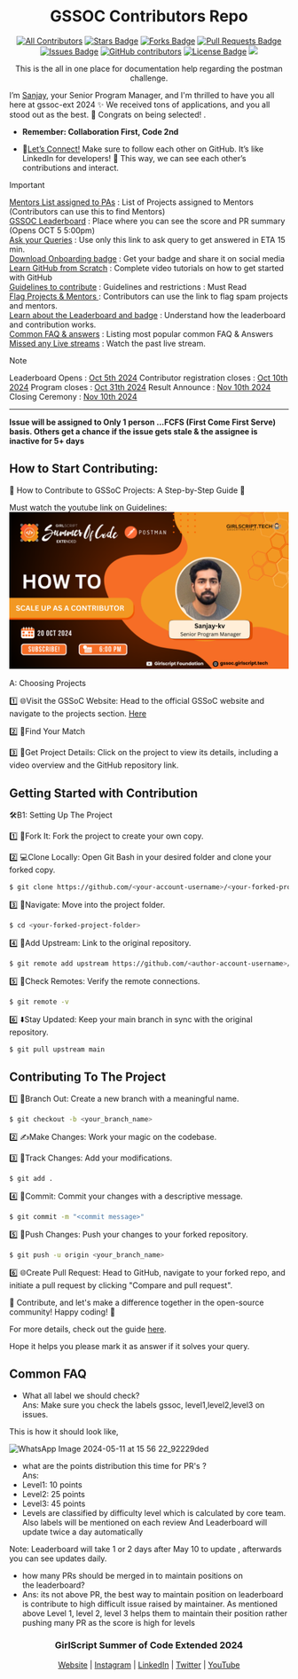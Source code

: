 

<h1 align="center">GSSOC Contributors Repo</h1>
<div align="center">
  
<!-- ALL-CONTRIBUTORS-BADGE:START - Do not remove or modify this section -->

[![All Contributors](https://img.shields.io/badge/all_contributors-1-orange.svg?style=flat-square)](#contributors-)
<a href="https://github.com/GSSoC24/Contributor/stargazers"><img src="https://img.shields.io/github/stars/GSSoC24/Contributor" alt="Stars Badge"/></a>
<a href="https://github.com/GSSoC24/Contributor/network/members"><img src="https://img.shields.io/github/forks/GSSoC24/Contributor" alt="Forks Badge"/></a>
<a href="https://github.com/GSSoC24/Contributor/pulls"><img src="https://img.shields.io/github/issues-pr/GSSoC24/Contributor" alt="Pull Requests Badge"/></a>
<a href="https://github.com/GSSoC24/Contributor/issues"><img src="https://img.shields.io/github/issues/GSSoC24/Contributor" alt="Issues Badge"/></a>
<a href="https://github.com/GSSoC24/Contributor/graphs/contributors"><img alt="GitHub contributors" src="https://img.shields.io/github/contributors/GSSoC24/Contributor?color=2b9348"></a>
<a href="https://github.com/GSSoC24/Contributor/blob/master/LICENSE"><img src="https://img.shields.io/github/license/GSSoC24/Contributor?color=2b9348" alt="License Badge"/></a>
[![](https://visitcount.itsvg.in/api?id=contributor-gssoc&label=Profile%20Views&icon=0&pretty=true)](https://visitcount.itsvg.in)
<!-- ALL-CONTRIBUTORS-BADGE:END -->
This is the all in one place for documentation help regarding the postman challenge.
</div>


I’m [Sanjay](https://github.com/sanjay-kv), your Senior Program Manager, and I'm thrilled to have you all here at gssoc-ext 2024 ✨
 We received tons of applications, and you all stood out as the best. 👏 Congrats on being selected! .<br>
 - **Remember: Collaboration First, Code 2nd**

 - 🔗[Let’s Connect!](https://github.com/sanjay-kv)
Make sure to follow each other on GitHub. It’s like LinkedIn for developers! 💼 This way, we can see each other’s contributions and interact. 

>[!IMPORTANT] 
> [Mentors List assigned to PAs](https://docs.google.com/spreadsheets/d/1fNNXgLIqSfywHqFe7nVSHgm7FhaxAKi-acOfXjtDv_M/edit?usp=sharing) : List of Projects assigned to Mentors (Contributors can use this to find Mentors)<br>
>[GSSOC Leaderboard](https://gssoc.girlscript.tech/leaderboard) : Place where you can see the score and PR summary (Opens OCT 5 5:00pm)<br>
>[Ask your Queries](https://github.com/orgs/GSSoC24/discussions/new/choose) : Use only this link to ask query to get answered in ETA 15 min.<br>
>[Download Onboarding badge](https://gssoc.girlscript.tech/badgeId) : Get your badge and share it on social media<br>
>[Learn GitHub from Scratch](https://academy.girlscript.tech/gssoc) : Complete video tutorials on how to get started with GitHub<br>
>[Guidelines to contribute](https://github.com/GSSoC24/Contributor/tree/main/gssoc-guidelines) : Guidelines and restrictions : Must Read<br>
>[Flag Projects & Mentors ](https://github.com/orgs/GSSoC24/discussions/800) : Contributors can use the link to flag spam projects and mentors.<br>
>[Learn about the Leaderboard and badge](https://github.com/orgs/GSSoC24/discussions/288) : Understand how the leaderboard and contribution works.<br>
>[Common FAQ & answers](https://gssoc.girlscript.tech/faq) : Listing most popular common FAQ & Answers<br>
>[Missed any Live streams](https://www.youtube.com/@girlscriptfoundation45) : Watch the past live stream.<br>

>[!Note] 
>  Leaderboard Opens : [Oct 5th 2024]() 
>  Contributor registration closes : [Oct 10th 2024]()
>  Program closes : [Oct 31th 2024]()
>  Result Announce : [Nov 10th 2024]()
>  Closing Ceremony : [Nov 10th 2024]() 
---

**Issue will be assigned to Only 1 person ...FCFS (First Come First Serve) basis. Others get a chance if the issue gets stale & the assignee is inactive for 5+ days**

## How to Start Contributing: 

🌟 How to Contribute to GSSoC Projects: A Step-by-Step Guide 🌟

Must watch the youtube link on Guidelines:<a href="https://www.youtube.com/watch?v=580uUo9BATM&t=681s&ab_channel=GirlScriptFoundation">
![Sanjay Viswanathan Event](https://raw.githubusercontent.com/GSSoC24/Contributor/refs/heads/main/assets/Live%20Session%20(3).png)</a>
<br>

A: Choosing Projects

1️⃣ 🌐Visit the GSSoC Website: Head to the official GSSoC website and navigate to the projects section. [Here](https://gssoc.girlscript.tech/project)

2️⃣ 📂Find Your Match

3️⃣ 🔎Get Project Details: Click on the project to view its details, including a video overview and the GitHub repository link.



## Getting Started with Contribution

🛠️B1: Setting Up The Project

1️⃣ 🍴Fork It: Fork the project to create your own copy.

2️⃣ 💻Clone Locally: Open Git Bash in your desired folder and clone your forked copy.

```bash
$ git clone https://github.com/<your-account-username>/<your-forked-project>.git
```
3️⃣ 📂Navigate: Move into the project folder.

```bash
$ cd <your-forked-project-folder>

```

4️⃣ 🔗Add Upstream: Link to the original repository.

```bash
$ git remote add upstream https://github.com/<author-account-username>/<original-project>.git
```

5️⃣ 👀Check Remotes: Verify the remote connections.

```bash
$ git remote -v
```
6️⃣ ⬇️Stay Updated: Keep your main branch in sync with the original repository.

```bash
$ git pull upstream main
```

## Contributing To The Project

1️⃣ 🌿Branch Out: Create a new branch with a meaningful name.

```bash
$ git checkout -b <your_branch_name>
```
2️⃣ ✍️Make Changes: Work your magic on the codebase.

3️⃣ 📁Track Changes: Add your modifications.

```bash
$ git add .
```
4️⃣ 🚚Commit: Commit your changes with a descriptive message.

```bash
$ git commit -m "<commit message>"
```
5️⃣ 🚀Push Changes: Push your changes to your forked repository.

```bash
$ git push -u origin <your_branch_name>
```
6️⃣ 🌐Create Pull Request: Head to GitHub, navigate to your forked repo, and initiate a pull request by clicking "Compare and pull request".

🚀 Contribute, and let's make a difference together in the open-source community! Happy coding! 🎉

For more details, check out the guide [here](https://sukritim.hashnode.dev/a-beginners-guide-to-gssoc#heading-what-is-open-source-contribution).

Hope it helps you please mark it as answer if it solves your query.

## Common FAQ
- What all label we should check?
<br>Ans: Make sure you check the labels gssoc, level1,level2,level3 on issues.

This is how it should look like,

![WhatsApp Image 2024-05-11 at 15 56 22_92229ded](https://github.com/GSSoC24/Contributor/assets/30715153/ffe6208f-21f9-4262-808e-31f3b2bc0a07)

- what are the points distribution this time for PR's ?
<br>Ans: 
- Level1: 10 points
- Level2: 25 points
- Level3: 45 points
- Levels are classified by difficulty level which is calculated by core team. Also labels will be mentioned on each review
  And Leaderboard will update twice a day automatically
<be>
  Note: Leaderboard will take 1 or 2 days after May 10 to update , afterwards you can see updates daily.

-  how many PRs should be merged in to maintain positions on the leaderboard?
-   Ans: its not above PR, the best way to maintain position on leaderboard is contribute to high difficult issue raised by maintainer.
      As mentioned above Level 1, level 2, level 3 helps them to maintain their position rather pushing many PR as the score is high for levels
</div>
    <div align="center">

### GirlScript Summer of Code Extended 2024

[Website](https://gssoc.girlscript.tech/) | [Instagram](https://www.instagram.com/girlscriptsummerofcode/?hl=en) | [LinkedIn](https://www.linkedin.com/company/girlscriptsoc) | [Twitter](https://twitter.com/girlscriptsoc) | [YouTube](https://www.youtube.com/@girlscriptfoundation45)

</div>

